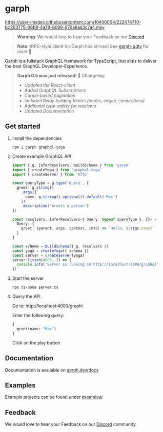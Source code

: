 # garph

https://user-images.githubusercontent.com/10400064/222474710-bc263775-06b8-4a78-8099-676a9ad3c7a4.mov

> **Warning**:
> We would love to hear your Feedback on our [Discord](https://discord.gg/KqJJzJ3BTu)

> **Note**:
> tRPC-style client for Garph has arrived! See [garph-gqty](https://github.com/stepci/garph-gqty) for more 🚀

Garph is a fullstack GraphQL framework for TypeScript, that aims to deliver the best GraphQL Developer-Experience.

> **Garph 0.5 was just released!** 🙌
> Changelog:
> - *Updated the React-client*
> - *Added GraphQL Subscriptions*
> - *Cursor-based pagination*
> - *Included Relay building blocks (nodes, edges, connections)*
> - *Additional type-safety for resolvers*
> - *Updated Documentation*

## Get started

1. Install the dependencies

    ```
    npm i garph graphql-yoga
    ```

2. Create example GraphQL API

    ```ts
    import { g, InferResolvers, buildSchema } from 'garph'
    import { createYoga } from 'graphql-yoga'
    import { createServer } from 'http'

    const queryType = g.type('Query', {
      greet: g.string()
        .args({
          name: g.string().optional().default('Max')
        })
        .description('Greets a person')
    })

    const resolvers: InferResolvers<{ Query: typeof queryType }, {}> = {
      Query: {
        greet: (parent, args, context, info) => `Hello, ${args.name}`
      }
    }

    const schema = buildSchema({ g, resolvers })
    const yoga = createYoga({ schema })
    const server = createServer(yoga)
    server.listen(4000, () => {
      console.info('Server is running on http://localhost:4000/graphql')
    })
    ```

3. Start the server

    ```
    npx ts-node server.ts
    ```

4. Query the API

    Go to: http://localhost:4000/graphl

    Enter the following query:

    ```graphql
    {
      greet(name: "Max")
    }
    ```

    Click on the play button

## Documentation

Documentation is available on [garph.dev/docs](https://garph.dev/docs)

## Examples

Example projects can be found under [examples/](examples/)

## Feedback

We would love to hear your Feedback on our [Discord](https://discord.gg/KqJJzJ3BTu) community
